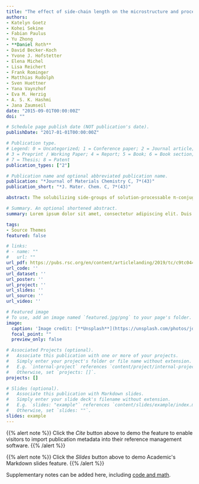 ```yaml
---
title: "The effect of side-chain length on the microstructure and processing window of zone-cast naphthalene-based bispentalenes"
authors:
- Katelyn Goetz
- Kohei Sekine
- Fabian Paulus
- Yu Zhong
- **Daniel Roth**
- David Becker-Koch
- Yvone J. Hofstetter
- Elena Michel
- Lisa Reichert
- Frank Rominger
- Matthias Rudolph
- Sven Huettner
- Yana Vaynzhof
- Eva M. Herzig
- A. S. K. Hashmi
- Jana Zaumseil
date: "2015-09-01T00:00:00Z"
doi: ""

# Schedule page publish date (NOT publication's date).
publishDate: "2017-01-01T00:00:00Z"

# Publication type.
# Legend: 0 = Uncategorized; 1 = Conference paper; 2 = Journal article;
# 3 = Preprint / Working Paper; 4 = Report; 5 = Book; 6 = Book section;
# 7 = Thesis; 8 = Patent
publication_types: ["2"]

# Publication name and optional abbreviated publication name.
publication: "*Journal of Materials Chemistry C, 7*(43)"
publication_short: "*J. Mater. Chem. C, 7*(43)"

abstract: The solubilizing side-groups of solution-processable π-conjugated organic semiconductors affect both the crystal structure and microstructure of the respective thin films and thus charge-carrier mobility in devices. In this work, we explore how the alkyl side-chain length influences thin-film structure and charge transport in field-effect transistors of zone-cast, naphthalene-based bispentalenes. By tuning the alkyl-chain length and the casting speed, we alter the microstructure from highly aligned ribbons, to feathered ribbons, to disordered grains. Concurrently, the hole mobility changes over two orders of magnitude, from 0.001 cm2 V−1 s−1 at the fastest speeds to roughly 0.1 cm2 V−1 s−1 at slower speeds. The highest mobilities correspond to the presence of an aligned ribbon morphology. While optical measurements indicate negligible electronic differences between the molecules, grazing incidence X-ray diffraction measurements show that the films display different degrees of order and alignment. The compound with pentyl side-chains exhibits the largest tolerance to different processing conditions, yielding an aligned ribbon microstructure and high mobility over a wide range of casting speeds. Our results highlight the impact that even small changes to the molecular structure can have on the processing window and transport properties of thin-film devices.

# Summary. An optional shortened abstract.
summary: Lorem ipsum dolor sit amet, consectetur adipiscing elit. Duis posuere tellus ac convallis placerat. Proin tincidunt magna sed ex sollicitudin condimentum.

tags:
- Source Themes
featured: false

# links:
# - name: ""
#   url: ""
url_pdf: https://pubs.rsc.org/en/content/articlelanding/2019/tc/c9tc04470a/unauth#!divAbstract
url_code: ''
url_dataset: ''
url_poster: ''
url_project: ''
url_slides: ''
url_source: ''
url_video: ''

# Featured image
# To use, add an image named `featured.jpg/png` to your page's folder. 
image:
  caption: 'Image credit: [**Unsplash**](https://unsplash.com/photos/jdD8gXaTZsc)'
  focal_point: ""
  preview_only: false

# Associated Projects (optional).
#   Associate this publication with one or more of your projects.
#   Simply enter your project's folder or file name without extension.
#   E.g. `internal-project` references `content/project/internal-project/index.md`.
#   Otherwise, set `projects: []`.
projects: []

# Slides (optional).
#   Associate this publication with Markdown slides.
#   Simply enter your slide deck's filename without extension.
#   E.g. `slides: "example"` references `content/slides/example/index.md`.
#   Otherwise, set `slides: ""`.
slides: example
---
```


{{% alert note %}}
Click the *Cite* button above to demo the feature to enable visitors to import publication metadata into their reference management software.
{{% /alert %}}

{{% alert note %}}
Click the *Slides* button above to demo Academic's Markdown slides feature.
{{% /alert %}}

Supplementary notes can be added here, including [code and math](https://sourcethemes.com/academic/docs/writing-markdown-latex/).

